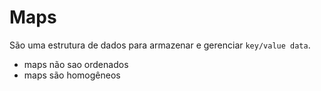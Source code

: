 # Maps

São uma estrutura de dados para armazenar e gerenciar `key/value data`.

* maps não sao ordenados
* maps são homogêneos
